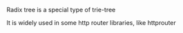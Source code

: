 Radix tree is a special type of trie-tree

It is widely used in some http router libraries, like httprouter

